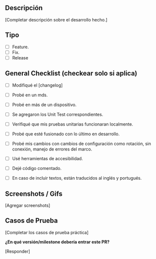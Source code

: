 
## Descripción

[Completar descripción sobre el desarrollo hecho.]


## Tipo

- [ ] Feature.
- [ ] Fix.
- [ ] Release 

## General Checklist (checkear solo si aplica)

- [ ] Modifiqué el [changelog]
- [ ] Probé en un mds.
- [ ] Probé en más de un dispositivo.
- [ ] Se agregaron los Unit Test correspondientes.
- [ ] Verifiqué que mis pruebas unitarias funcionaran localmente.
- [ ] Probé que esté fusionado con lo último en desarrollo.
- [ ] Probé mis cambios con cambios de configuración como rotación, sin conexión, manejo de errores del marco.
- [ ] Usé herramientas de accesibilidad.
- [ ] Dejé código comentado.
- [ ] En caso de incluir textos, están traducidos al inglés y portugués.


## Screenshots / Gifs

[Agregar screenshots]

## Casos de Prueba
[Completar los casos de prueba práctica]

**¿En qué versión/milestone debería entrar este PR?**

[Responder]
